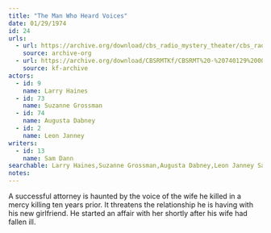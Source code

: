 ```yaml
---
title: "The Man Who Heard Voices"
date: 01/29/1974
id: 24
urls: 
  - url: https://archive.org/download/cbs_radio_mystery_theater/cbs_radio_mystery_theater-0001-0050.zip/cbs_radio_mystery_theater-0001-0050%2Fcbsrmt_0024_the_man_who_heard_voices.mp3
    source: archive-org
  - url: https://archive.org/download/CBSRMTKf/CBSRMT%20-%20740129%200024%20The%20Man%20Who%20Heard%20Voices_kf.mp3
    source: kf-archive
actors:  
  - id: 9
    name: Larry Haines  
  - id: 73
    name: Suzanne Grossman  
  - id: 74
    name: Augusta Dabney  
  - id: 2
    name: Leon Janney
writers:  
  - id: 13
    name: Sam Dann
searchable: Larry Haines,Suzanne Grossman,Augusta Dabney,Leon Janney Sam Dann
notes:  
---
```

A successful attorney is haunted by the voice of the wife he killed in a mercy killing ten years prior. It threatens the relationship he is having with his new girlfriend. He started an affair with her shortly after his wife had fallen ill.